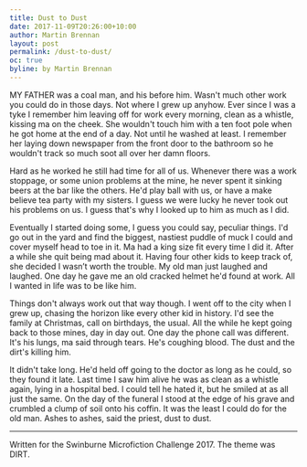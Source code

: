 ```yaml
---
title: Dust to Dust
date: 2017-11-09T20:26:00+10:00
author: Martin Brennan
layout: post
permalink: /dust-to-dust/
oc: true
byline: by Martin Brennan
---
```


<span class="first-letter">M</span>Y FATHER was a coal man, and his before him. Wasn't much other work you could do in those days. Not where I grew up anyhow. Ever since I was a tyke I remember him leaving off for work every morning, clean as a whistle, kissing ma on the cheek. She wouldn't touch him with a ten foot pole when he got home at the end of a day. Not until he washed at least. I remember her laying down newspaper from the front door to the bathroom so he wouldn't track so much soot all over her damn floors. 

Hard as he worked he still had time for all of us. Whenever there was a work stoppage, or some union problems at the mine, he never spent it sinking beers at the bar like the others. He'd play ball with us, or have a make believe tea party with my sisters. I guess we were lucky he never took out his problems on us. I guess that's why I looked up to him as much as I did. 

Eventually I started doing some, I guess you could say, peculiar things. I'd go out in the yard and find the biggest, nastiest puddle of muck I could and cover myself head to toe in it. Ma had a king size fit every time I did it. After a while she quit being mad about it. Having four other kids to keep track of, she decided I wasn’t worth the trouble. My old man just laughed and laughed. One day he gave me an old cracked helmet he'd found at work. All I wanted in life was to be like him.

Things don't always work out that way though. I went off to the city when I grew up, chasing the horizon like every other kid in history. I'd see the family at Christmas, call on birthdays, the usual. All the while he kept going back to those mines, day in day out. One day the phone call was different. It's his lungs, ma said through tears. He's coughing blood. The dust and the dirt's killing him. 

It didn't take long. He'd held off going to the doctor as long as he could, so they found it late. Last time I saw him alive he was as clean as a whistle again, lying in a hospital bed. I could tell he hated it, but he smiled at as all just the same. On the day of the funeral I stood at the edge of his grave and crumbled a clump of soil onto his coffin. It was the least I could do for the old man. Ashes to ashes, said the priest, dust to dust.

<hr />

Written for the Swinburne Microfiction Challenge 2017. The theme was DIRT.